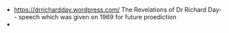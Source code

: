 # 
* https://drrichardday.wordpress.com/  The Revelations of Dr Richard Day-- speech which was given on 1969 for future proediction
*
